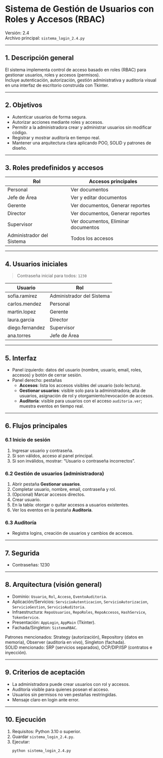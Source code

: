 # Sistema de Gestión de Usuarios con Roles y Accesos (RBAC)

Versión: 2.4  
Archivo principal: `sistema_login_2.4.py`

---

## 1. Descripción general

El sistema implementa control de acceso basado en roles (RBAC) para gestionar usuarios, roles y accesos (permisos).  
Incluye autenticación, autorización, gestión administrativa y auditoría visual en una interfaz de escritorio construida con Tkinter.

---

## 2. Objetivos

- Autenticar usuarios de forma segura.
- Autorizar acciones mediante roles y accesos.
- Permitir a la administradora crear y administrar usuarios sin modificar código.
- Registrar y mostrar auditoría en tiempo real.
- Mantener una arquitectura clara aplicando POO, SOLID y patrones de diseño.

---

## 3. Roles predefinidos y accesos

| Rol                       | Accesos principales                                  |
|--------------------------|-------------------------------------------------------|
| Personal                 | Ver documentos                                       |
| Jefe de Área             | Ver y editar documentos                              |
| Gerente                  | Ver documentos, Generar reportes                     |
| Director                 | Ver documentos, Generar reportes                     |
| Supervisor               | Ver documentos, Eliminar documentos                  |
| Administrador del Sistema| Todos los accesos                                    |

---

## 4. Usuarios iniciales

> Contraseña inicial para todos: `1230`

| Usuario         | Rol                       |
|-----------------|---------------------------|
| sofia.ramirez   | Administrador del Sistema |
| carlos.mendez   | Personal                  |
| martin.lopez    | Gerente                   |
| laura.garcia    | Director                  |
| diego.fernandez | Supervisor                |
| ana.torres      | Jefe de Área              |

---

## 5. Interfaz

- Panel izquierdo: datos del usuario (nombre, usuario, email, roles, accesos) y botón de cerrar sesión.
- Panel derecho: pestañas
  - **Accesos**: lista los accesos visibles del usuario (solo lectura).
  - **Gestionar usuarios**: visible solo para la administradora; alta de usuarios, asignación de rol y otorgamiento/revocación de accesos.
  - **Auditoría**: visible para usuarios con el acceso `auditoria.ver`; muestra eventos en tiempo real.

---

## 6. Flujos principales

### 6.1 Inicio de sesión
1. Ingresar usuario y contraseña.
2. Si son válidos, acceso al panel principal.
3. Si son inválidos, mostrar: “Usuario o contraseña incorrectos”.

### 6.2 Gestión de usuarios (administradora)
1. Abrir pestaña **Gestionar usuarios**.
2. Completar usuario, nombre, email, contraseña y rol.
3. (Opcional) Marcar accesos directos.
4. Crear usuario.
5. En la tabla: otorgar o quitar accesos a usuarios existentes.
6. Ver los eventos en la pestaña **Auditoría**.

### 6.3 Auditoría
- Registra logins, creación de usuarios y cambios de accesos.

---

## 7. Segurida

- Contraseñas: 1230

---

## 8. Arquitectura (visión general)

- Dominio: `Usuario`, `Rol`, `Acceso`, `EventoAuditoria`.
- Aplicación/Servicios: `ServicioAutenticacion`, `ServicioAutorizacion`, `ServicioGestion`, `ServicioAuditoria`.
- Infraestructura: `RepoUsuarios`, `RepoRoles`, `RepoAccesos`, `HashService`, `TokenService`.
- Presentación: `AppLogin`, `AppMain` (Tkinter).
- Fachada/Singleton: `SistemaRBAC`.

Patrones mencionados: Strategy (autorización), Repository (datos en memoria), Observer (auditoría en vivo), Singleton (fachada).  
SOLID mencionado: SRP (servicios separados), OCP/DIP/ISP (contratos e inyección).

---

## 9. Criterios de aceptación

- La administradora puede crear usuarios con rol y accesos.
- Auditoría visible para quienes posean el acceso.
- Usuarios sin permisos no ven pestañas restringidas.
- Mensaje claro en login ante error.

---

## 10. Ejecución

1. Requisitos: Python 3.10 o superior.
2. Guardar `sistema_login_2.4.py`.
3. Ejecutar:
   ```bash
   python sistema_login_2.4.py
